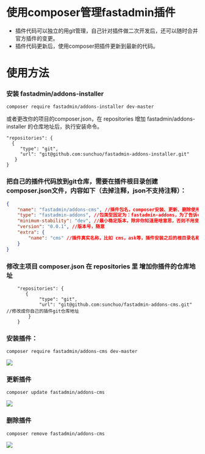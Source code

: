 # 使用composer管理fastadmin插件


- 插件代码可以独立的用git管理，自己针对插件做二次开发后，还可以随时合并官方插件的变更。
- 插件代码更新后，使用composer把插件更新到最新的代码。


# 使用方法


### 安装 fastadmin/addons-installer

```
composer require fastadmin/addons-installer dev-master
```

或者更改你的项目的composer.json，在 repositories 增加 fastadmin/addons-installer 的仓库地址后，执行安装命令。

```
"repositories": {
  {
     "type": "git",
     "url": "git@github.com:sunchuo/fastadmin-addons-installer.git"
   }
}
```


### 把自己的插件代码放到git仓库，需要在插件根目录创建composer.json文件，内容如下（去掉注释，json不支持注释）：

```json
{
    "name": "fastadmin/addons-cms", //插件包名，composer安装、更新、删除使用的包名.
    "type": "fastadmin-addons", //包类型固定为：fastadmin-addons，为了告诉composer这个包是个fastadmin的插件。
    "minimum-stability": "dev", //最小稳定版本，除非你知道是啥意思，否则不用变。
    "version": "0.0.1", //版本号，随意
    "extra": {
        "name": "cms" //插件真实名称，比如 cms，ask等，插件安装之后的根目录名称，插件不会安装到 vendor目录，而是会被安装到 addons/<插件名称> 目录。
    }
}
```
### 修改主项目 composer.json 在 repositories 里 增加你插件的仓库地址

```
    "repositories": {
       {
            "type": "git",
            "url": "git@github.com:sunchuo/fastadmin-addons-cms.git" //修改成你自己的插件git仓库地址
        }
    }
```


### 安装插件：

```composer require fastadmin/addons-cms dev-master```

![](https://raw.githubusercontent.com/sunchuo/fastadmin-addons-installer/master/preview0.png)


### 更新插件
```
composer update fastadmin/addons-cms
```

![](https://raw.githubusercontent.com/sunchuo/fastadmin-addons-installer/master/preview1.png)
### 删除插件

```
composer remove fastadmin/addons-cms
```

![](https://raw.githubusercontent.com/sunchuo/fastadmin-addons-installer/master/preview2.png)






